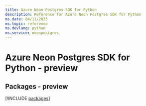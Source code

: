 ```yaml
---
title: Azure Neon Postgres SDK for Python
description: Reference for Azure Neon Postgres SDK for Python
ms.date: 04/11/2025
ms.topic: reference
ms.devlang: python
ms.service: neonpostgres
---
```

# Azure Neon Postgres SDK for Python - preview
## Packages - preview
[!INCLUDE [packages](neon-postgres-index.md)]